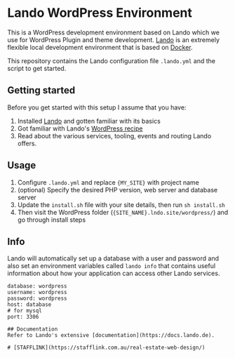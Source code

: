 # Lando WordPress Environment
This is a WordPress development environment based on Lando which we use for WordPress Plugin and theme development. 
[Lando](https://github.com/lando/lando) is an extremely flexible local development environment that is based on [Docker](https://www.docker.com/).

This repository contains the Lando configuration file `.lando.yml` and the script to get started.

## Getting started
Before you get started with this setup I assume that you have:
1. Installed [Lando](https://github.com/lando/lando) and gotten familiar with its basics
1. Got familiar with Lando's [WordPress recipe](https://docs.lando.dev/config/wordpress.html)
1. Read about the various services, tooling, events and routing Lando offers.

## Usage  
1. Configure `.lando.yml`  and replace `{MY_SITE}` with project name
1. (optional) Specify the desired PHP version, web server and database server
1. Update the `install.sh` file with your site details, then run `sh install.sh`
1. Then visit the WordPress folder (`{SITE_NAME}.lndo.site/wordpress/`) and go through install steps

## Info
Lando will automatically set up a database with a user and password and also set an environment variables called `lando info` that contains useful information about how your application can access other Lando services.
``` 
database: wordpress
username: wordpress
password: wordpress
host: database
# for mysql
port: 3306

## Documentation
Refer to Lando's extensive [documentation](https://docs.lando.de).

# [STAFFLINK](https://stafflink.com.au/real-estate-web-design/)
